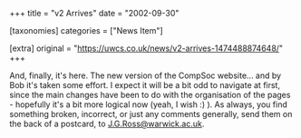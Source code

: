 +++
title = "v2 Arrives"
date = "2002-09-30"

[taxonomies]
categories = ["News Item"]

[extra]
original = "https://uwcs.co.uk/news/v2-arrives-1474488874648/"
+++

And, finally, it's here. The new version of the CompSoc website... and by Bob it's taken some effort. I expect it will be a bit odd to navigate at first, since the main changes have been to do with the organisation of the pages - hopefully it's a bit more logical now (yeah, I wish :) ). As always, you find something broken, incorrect, or just any comments generally, send them on the back of a postcard, to J.G.Ross@warwick.ac.uk.

